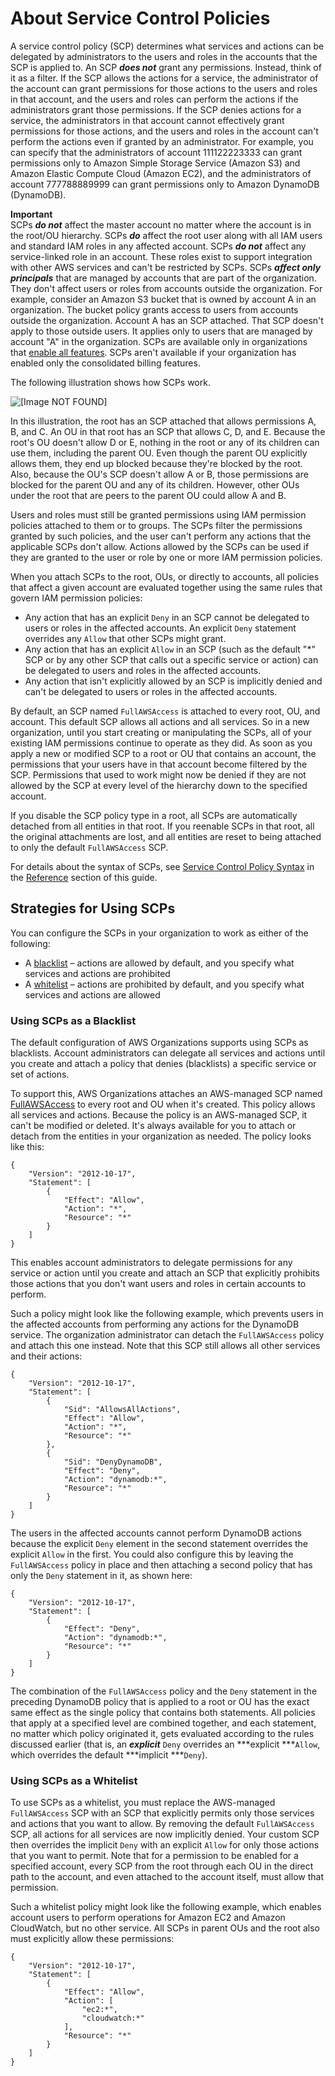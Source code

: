 # About Service Control Policies<a name="orgs_manage_policies_about-scps"></a>

A service control policy \(SCP\) determines what services and actions can be delegated by administrators to the users and roles in the accounts that the SCP is applied to\. An SCP ***does not*** grant any permissions\. Instead, think of it as a filter\. If the SCP allows the actions for a service, the administrator of the account can grant permissions for those actions to the users and roles in that account, and the users and roles can perform the actions if the administrators grant those permissions\. If the SCP denies actions for a service, the administrators in that account cannot effectively grant permissions for those actions, and the users and roles in the account can't perform the actions even if granted by an administrator\. For example, you can specify that the administrators of account 111122223333 can grant permissions only to Amazon Simple Storage Service \(Amazon S3\) and Amazon Elastic Compute Cloud \(Amazon EC2\), and the administrators of account 777788889999 can grant permissions only to Amazon DynamoDB \(DynamoDB\)\.

**Important**  
SCPs ***do not*** affect the master account no matter where the account is in the root/OU hierarchy\.
SCPs ***do*** affect the root user along with all IAM users and standard IAM roles in any affected account\.
SCPs ***do not*** affect any service\-linked role in an account\. These roles exist to support integration with other AWS services and can't be restricted by SCPs\.
SCPs ***affect only principals*** that are managed by accounts that are part of the organization\. They don't affect users or roles from accounts outside the organization\. For example, consider an Amazon S3 bucket that is owned by account A in an organization\. The bucket policy grants access to users from accounts outside the organization\. Account A has an SCP attached\. That SCP doesn't apply to those outside users\. It applies only to users that are managed by account "A" in the organization\. 
SCPs are available only in organizations that [enable all features](orgs_manage_org_support-all-features.md)\. SCPs aren't available if your organization has enabled only the consolidated billing features\.

The following illustration shows how SCPs work\.

![\[Image NOT FOUND\]](http://docs.aws.amazon.com/organizations/latest/userguide/images/How_SCP_Permissions_Work.jpg)

In this illustration, the root has an SCP attached that allows permissions A, B, and C\. An OU in that root has an SCP that allows C, D, and E\. Because the root's OU doesn't allow D or E, nothing in the root or any of its children can use them, including the parent OU\. Even though the parent OU explicitly allows them, they end up blocked because they're blocked by the root\. Also, because the OU's SCP doesn't allow A or B, those permissions are blocked for the parent OU and any of its children\. However, other OUs under the root that are peers to the parent OU could allow A and B\.

Users and roles must still be granted permissions using IAM permission policies attached to them or to groups\. The SCPs filter the permissions granted by such policies, and the user can't perform any actions that the applicable SCPs don't allow\. Actions allowed by the SCPs can be used if they are granted to the user or role by one or more IAM permission policies\.

When you attach SCPs to the root, OUs, or directly to accounts, all policies that affect a given account are evaluated together using the same rules that govern IAM permission policies:
+ Any action that has an explicit `Deny` in an SCP cannot be delegated to users or roles in the affected accounts\. An explicit `Deny` statement overrides any `Allow` that other SCPs might grant\.
+ Any action that has an explicit `Allow` in an SCP \(such as the default "\*" SCP or by any other SCP that calls out a specific service or action\) can be delegated to users and roles in the affected accounts\.
+ Any action that isn't explicitly allowed by an SCP is implicitly denied and can't be delegated to users or roles in the affected accounts\.

By default, an SCP named `FullAWSAccess` is attached to every root, OU, and account\. This default SCP allows all actions and all services\. So in a new organization, until you start creating or manipulating the SCPs, all of your existing IAM permissions continue to operate as they did\. As soon as you apply a new or modified SCP to a root or OU that contains an account, the permissions that your users have in that account become filtered by the SCP\. Permissions that used to work might now be denied if they are not allowed by the SCP at every level of the hierarchy down to the specified account\.

If you disable the SCP policy type in a root, all SCPs are automatically detached from all entities in that root\. If you reenable SCPs in that root, all the original attachments are lost, and all entities are reset to being attached to only the default `FullAWSAccess` SCP\.

For details about the syntax of SCPs, see [Service Control Policy Syntax](orgs_reference_scp-syntax.md) in the [Reference](orgs_reference.md) section of this guide\.

## Strategies for Using SCPs<a name="SCP_strategies"></a>

You can configure the SCPs in your organization to work as either of the following:
+ A [blacklist](#orgs_policies_blacklist) – actions are allowed by default, and you specify what services and actions are prohibited
+ A [whitelist](#orgs_policies_whitelist) – actions are prohibited by default, and you specify what services and actions are allowed

### Using SCPs as a Blacklist<a name="orgs_policies_blacklist"></a>

The default configuration of AWS Organizations supports using SCPs as blacklists\. Account administrators can delegate all services and actions until you create and attach a policy that denies \(blacklists\) a specific service or set of actions\.

To support this, AWS Organizations attaches an AWS\-managed SCP named [FullAWSAccess](https://console.aws.amazon.com/organizations/?#/policies/p-FullAWSAccess) to every root and OU when it's created\. This policy allows all services and actions\. Because the policy is an AWS\-managed SCP, it can't be modified or deleted\. It's always available for you to attach or detach from the entities in your organization as needed\. The policy looks like this:

```
{
    "Version": "2012-10-17",
    "Statement": [
        {
            "Effect": "Allow",
            "Action": "*",
            "Resource": "*"
        }
    ]
}
```

This enables account administrators to delegate permissions for any service or action until you create and attach an SCP that explicitly prohibits those actions that you don't want users and roles in certain accounts to perform\.

Such a policy might look like the following example, which prevents users in the affected accounts from performing any actions for the DynamoDB service\. The organization administrator can detach the `FullAWSAccess` policy and attach this one instead\. Note that this SCP still allows all other services and their actions:

```
{
    "Version": "2012-10-17",
    "Statement": [
        {
            "Sid": "AllowsAllActions",
            "Effect": "Allow",
            "Action": "*",
            "Resource": "*"
        },
        {
            "Sid": "DenyDynamoDB", 
            "Effect": "Deny",
            "Action": "dynamodb:*",
            "Resource": "*"
        }
    ]
}
```

The users in the affected accounts cannot perform DynamoDB actions because the explicit `Deny` element in the second statement overrides the explicit `Allow` in the first\. You could also configure this by leaving the `FullAWSAccess` policy in place and then attaching a second policy that has only the `Deny` statement in it, as shown here:

```
{
    "Version": "2012-10-17",
    "Statement": [
        {
            "Effect": "Deny",
            "Action": "dynamodb:*",
            "Resource": "*"
        }
    ]
}
```

The combination of the `FullAWSAccess` policy and the `Deny` statement in the preceding DynamoDB policy that is applied to a root or OU has the exact same effect as the single policy that contains both statements\. All policies that apply at a specified level are combined together, and each statement, no matter which policy originated it, gets evaluated according to the rules discussed earlier \(that is, an ***explicit*** `Deny` overrides an ***explicit ***`Allow`, which overrides the default ***implicit ***`Deny`\)\.

### Using SCPs as a Whitelist<a name="orgs_policies_whitelist"></a>

To use SCPs as a whitelist, you must replace the AWS\-managed `FullAWSAccess` SCP with an SCP that explicitly permits only those services and actions that you want to allow\. By removing the default `FullAWSAccess` SCP, all actions for all services are now implicitly denied\. Your custom SCP then overrides the implicit `Deny` with an explicit `Allow` for only those actions that you want to permit\. Note that for a permission to be enabled for a specified account, every SCP from the root through each OU in the direct path to the account, and even attached to the account itself, must allow that permission\.

Such a whitelist policy might look like the following example, which enables account users to perform operations for Amazon EC2 and Amazon CloudWatch, but no other service\. All SCPs in parent OUs and the root also must explicitly allow these permissions:

```
{
    "Version": "2012-10-17",
    "Statement": [
        {
            "Effect": "Allow",
            "Action": [
                "ec2:*",
                "cloudwatch:*"
            ],
            "Resource": "*"
        }
    ]
}
```